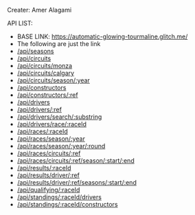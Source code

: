 Creater: Amer Alagami

API LIST:
- BASE LINK: https://automatic-glowing-tourmaline.glitch.me/
- The following are just the link
- [/api/seasons](https://automatic-glowing-tourmaline.glitch.me/api/seasons)
- [/api/circuits](https://automatic-glowing-tourmaline.glitch.me/api/circuits)
- [/api/circuits/monza](https://automatic-glowing-tourmaline.glitch.me/api/circuits/monza)
- [/api/circuits/calgary](https://automatic-glowing-tourmaline.glitch.me/api/circuits/calgary)
- [/api/circuits/season/:year](https://automatic-glowing-tourmaline.glitch.me/api/circuits/season/:year)
- [/api/constructors](https://automatic-glowing-tourmaline.glitch.me/api/constructors)
- [/api/constructors/:ref](https://automatic-glowing-tourmaline.glitch.me/api/constructors/:ref)
- [/api/drivers](https://automatic-glowing-tourmaline.glitch.me/api/drivers)
- [/api/drivers/:ref](https://automatic-glowing-tourmaline.glitch.me//api/drivers/:ref)
- [/api/drivers/search/:substring](https://automatic-glowing-tourmaline.glitch.me/api/drivers/search/:substring)
- [/api/drivers/race/:raceId](https://automatic-glowing-tourmaline.glitch.me/api/drivers/race/:raceId)
- [/api/races/:raceId](https://automatic-glowing-tourmaline.glitch.me/api/races/:raceId)
- [/api/races/season/:year](https://automatic-glowing-tourmaline.glitch.me/api/races/season/:year)
- [/api/races/season/:year/:round](https://automatic-glowing-tourmaline.glitch.me//api/races/season/:year/:round)
- [/api/races/circuits/:ref](https://automatic-glowing-tourmaline.glitch.me/api/races/circuits/:ref)
- [/api/races/circuits/:ref/season/:start/:end](https://automatic-glowing-tourmaline.glitch.me/api/races/circuits/:ref/season/:start/:end)
- [/api/results/:raceId](https://automatic-glowing-tourmaline.glitch.me/api/results/:raceId)
- [/api/results/driver/:ref](https://automatic-glowing-tourmaline.glitch.me/api/results/driver/:ref)
- [/api/results/driver/:ref/seasons/:start/:end](https://automatic-glowing-tourmaline.glitch.me/api/results/driver/:ref/seasons/:start/:end)
- [/api/qualifying/:raceId](https://automatic-glowing-tourmaline.glitch.me/api/qualifying/:raceId)
- [/api/standings/:raceId/drivers](https://automatic-glowing-tourmaline.glitch.me/api/standings/:raceId/drivers)
- [/api/standings/:raceId/constructors](https://automatic-glowing-tourmaline.glitch.me/api/standings/:raceId/constructors)
